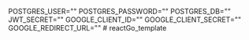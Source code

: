 POSTGRES_USER=""
POSTGRES_PASSWORD=""
POSTGRES_DB=""
JWT_SECRET=""
GOOGLE_CLIENT_ID=""
GOOGLE_CLIENT_SECRET=""
GOOGLE_REDIRECT_URL=""
#   r e a c t G o _ t e m p l a t e  
 